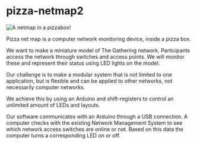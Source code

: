 pizza-netmap2
=============

![A netmap in a pizzabox!](http://technocake.net/screenshots/pizzamap.jpg)

Pizza net map is a computer network monitoring device, inside a pizza box. 

We want to make a miniature model of The Gathering network. Participants access the network through switches and access points. We will monitor these and represent their status using LED lights on the model.

Our challenge is to make a modular system that is not limited to one application, but is flexible and can be applied to other networks, not necessarily computer networks.

We achieve this by using an Arduino and shift-registers to control an unlimited amount of LEDs and layouts. 

Our software communicates with an Arduino through a USB connection. A computer checks with the existing Network Management System to see which network access switches are online or not. Based on this data the computer turns a corresponding LED on or off.




